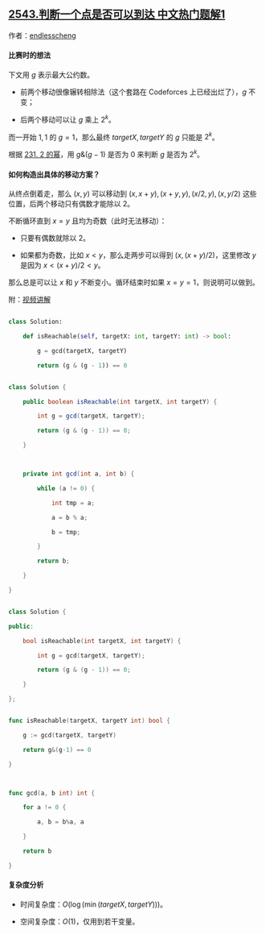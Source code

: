 ## [2543.判断一个点是否可以到达 中文热门题解1](https://leetcode.cn/problems/check-if-point-is-reachable/solutions/100000/wen-ti-zhuan-huan-gcdju-ti-gou-zao-fang-0plx0)

作者：[endlesscheng](https://leetcode.cn/u/endlesscheng)
#### 比赛时的想法

下文用 $g$ 表示最大公约数。

- 前两个移动很像辗转相除法（这个套路在 Codeforces 上已经出烂了），$g$ 不变；
- 后两个移动可以让 $g$ 乘上 $2^k$。

而一开始 $1,1$ 的 $g=1$，那么最终 $\textit{targetX},\textit{targetY}$ 的 $g$ 只能是 $2^k$。

根据 [231. 2 的幂](https://leetcode.cn/problems/power-of-two/)，用 $g\&(g-1)$ 是否为 $0$ 来判断 $g$ 是否为 $2^k$。

#### 如何构造出具体的移动方案？

从终点倒着走，那么 $(x,y)$ 可以移动到 $(x,x+y),(x+y,y),(x/2,y),(x,y/2)$ 这些位置，后两个移动只有偶数才能除以 $2$。

不断循环直到 $x=y$ 且均为奇数（此时无法移动）：

- 只要有偶数就除以 $2$。
- 如果都为奇数，比如 $x<y$，那么走两步可以得到 $(x,(x+y)/2)$，这里修改 $y$ 是因为 $x<(x+y)/2<y$。

那么总是可以让 $x$ 和 $y$ 不断变小。循环结束时如果 $x=y=1$，则说明可以做到。

附：[视频讲解](https://www.bilibili.com/video/BV1jG4y197qD/)

```py [sol1-Python3]
class Solution:
    def isReachable(self, targetX: int, targetY: int) -> bool:
        g = gcd(targetX, targetY)
        return (g & (g - 1)) == 0
```

```java [sol1-Java]
class Solution {
    public boolean isReachable(int targetX, int targetY) {
        int g = gcd(targetX, targetY);
        return (g & (g - 1)) == 0;
    }

    private int gcd(int a, int b) {
        while (a != 0) {
            int tmp = a;
            a = b % a;
            b = tmp;
        }
        return b;
    }
}
```

```cpp [sol1-C++]
class Solution {
public:
    bool isReachable(int targetX, int targetY) {
        int g = gcd(targetX, targetY);
        return (g & (g - 1)) == 0;
    }
};
```

```go [sol1-Go]
func isReachable(targetX, targetY int) bool {
	g := gcd(targetX, targetY)
	return g&(g-1) == 0
}

func gcd(a, b int) int {
	for a != 0 {
		a, b = b%a, a
	}
	return b
}
```

#### 复杂度分析

- 时间复杂度：$O(\log(\min(\textit{targetX}, \textit{targetY})))$。
- 空间复杂度：$O(1)$，仅用到若干变量。
